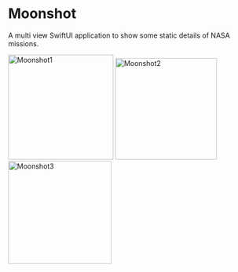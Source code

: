 # Moonshot
A multi view SwiftUI application to show some static details of NASA missions.

<img width="214" alt="Moonshot1" src="https://user-images.githubusercontent.com/19339778/212893895-6a2099f0-26d4-41ac-bd2d-de53c9b6b35a.png">
<img width="207" alt="Moonshot2" src="https://user-images.githubusercontent.com/19339778/212893927-99fb413e-aa6e-4c69-a183-03b2cfdabcbe.png">
<img width="210" alt="Moonshot3" src="https://user-images.githubusercontent.com/19339778/212893929-60aff400-466f-4366-9ee8-cab2da8ab684.png">
